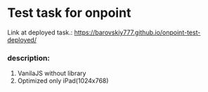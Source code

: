 # Test task for onpoint

Link at deployed task.: https://barovskiy777.github.io/onpoint-test-deployed/

### description:
1. VanilaJS without library
2. Optimized only iPad(1024x768)
